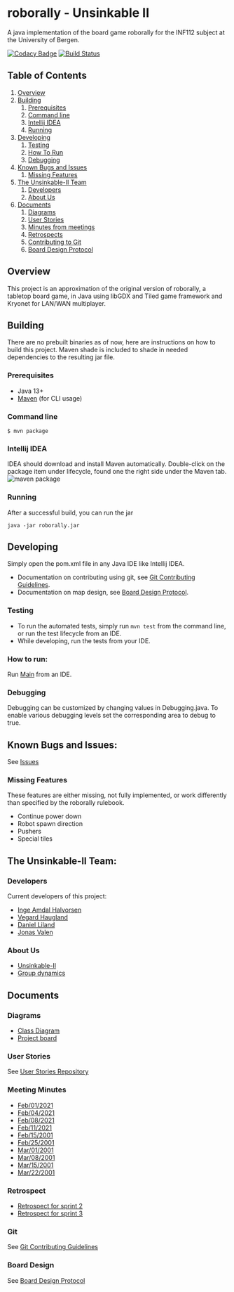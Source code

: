 # roborally - Unsinkable II
A java implementation of the board game roborally for the INF112 subject at the
University of Bergen.

[![Codacy Badge](https://app.codacy.com/project/badge/Grade/ea05dfd3af3c4795b820313d62efec9f)](https://www.codacy.com/gh/inf112-v21/Unsinkable-II/dashboard?utm_source=github.com&amp;utm_medium=referral&amp;utm_content=inf112-v21/Unsinkable-II&amp;utm_campaign=Badge_Grade)
[![Build Status](https://travis-ci.com/inf112-v21/Unsinkable-II.svg?branch=Development)](https://travis-ci.com/inf112-v21/Unsinkable-II)

## Table of Contents
1. [Overview](#overview)
2. [Building](#building)
   1. [Prerequisites](#prerequisites)
   2. [Command line](#command-line)
   3. [Intellij IDEA](#intellij-idea)
   4. [Running](#running)
3. [Developing](#developing)
   1. [Testing](#testing)
   2. [How To Run](#how-to-run)
   3. [Debugging](#debugging)
4. [Known Bugs and Issues](#known-bugs-and-issues)
   1. [Missing Features](#missing-features)
5. [The Unsinkable-II Team](#the-unsinkable-ii-team)
   1. [Developers](#developers)
   2. [About Us](#about-us)
6. [Documents](#documents)
   1. [Diagrams](#diagrams)
   2. [User Stories](#user-stories)
   3. [Minutes from meetings](#meeting-minutes)
   4. [Retrospects](#retrospect)
   5. [Contributing to Git](#git)
   6. [Board Design Protocol](#board-design)

## Overview
This project is an approximation of the original version of roborally, a tabletop board game,
in Java using libGDX and Tiled game framework and Kryonet for LAN/WAN multiplayer.

## Building
There are no prebuilt binaries as of now, here are instructions on how to build this project.
Maven shade is included to shade in needed dependencies to the resulting jar file.

### Prerequisites
- Java 13+
- [Maven](https://maven.apache.org/) (for CLI usage)

### Command line
```shell
$ mvn package
```

### Intellij IDEA
IDEA should download and install Maven automatically.
Double-click on the package item under lifecycle, found
one the right side under the Maven tab.  
![maven package](https://user-images.githubusercontent.com/3050747/109568552-5d858e80-7ae7-11eb-97d3-b623bf9b669a.png)

### Running
After a successful build, you can run the jar
```
java -jar roborally.jar
```

## Developing
Simply open the pom.xml file in any Java IDE like Intellij
IDEA. 

- Documentation on contributing using git, see [Git Contributing Guidelines](documentation/GitContributibuting.md).
- Documentation on map design, see [Board Design Protocol](documentation/BoardDesign.md).

### Testing
- To run the automated tests, simply run `mvn test` from the command line, 
  or run the test lifecycle from an IDE.  
- While developing, run the tests from your IDE.

### How to run:
Run [Main](src/main/java/roborally/Main.java) from an IDE.

### Debugging
Debugging can be customized by changing values in Debugging.java.
To enable various debugging levels set the corresponding area to debug to true.

## Known Bugs and Issues:
See [Issues](https://github.com/inf112-v21/Unsinkable-II/issues)

### Missing Features
These features are either missing, not fully implemented, or work differently than specified by the roborally rulebook.

- Continue power down
- Robot spawn direction
- Pushers
- Special tiles

## The Unsinkable-II Team:

### Developers
Current developers of this project:
- [Inge Amdal Halvorsen](https://github.com/Snowsock)
- [Vegard Haugland](https://github.com/hauglandvegard)
- [Daniel Liland](https://github.com/ende124)
- [Jonas Valen](https://github.com/jonazbot)

### About Us
- [Unsinkable-II](documentation/deliverables/Assignment1/about.md)
- [Group dynamics](documentation/deliverables/Assignment1/ComplulsoryAssignment1.md)

## Documents

### Diagrams
- [Class Diagram](documentation/deliverables/Assignment3/CurrentClassDiagram.pdf)
- [Project board](https://github.com/inf112-v21/Unsinkable-II/issues)

### User Stories
See [User Stories Repository](https://github.com/inf112-v21/Unsinkable-II/projects)

### Meeting Minutes
- [Feb/01/2021](documentation/deliverables/MinutesOfMeetings/2021.02.01.md)
- [Feb/04/2021](documentation/deliverables/MinutesOfMeetings/2021.02.04.md)
- [Feb/08/2021](documentation/deliverables/MinutesOfMeetings/2021.02.08.md)
- [Feb/11/2021](documentation/deliverables/MinutesOfMeetings/2021.02.11.md)
- [Feb/15/2001](documentation/deliverables/MinutesOfMeetings/2021.02.15.md)
- [Feb/25/2001](documentation/deliverables/MinutesOfMeetings/2021.02.25.md)
- [Mar/01/2001](documentation/deliverables/MinutesOfMeetings/2021.03.01.md)
- [Mar/08/2001](documentation/deliverables/MinutesOfMeetings/2021.03.08.md)
- [Mar/15/2001](documentation/deliverables/MinutesOfMeetings/2021.03.15.md)
- [Mar/22/2001](documentation/deliverables/MinutesOfMeetings/2021.03.22.md)

### Retrospect
- [Retrospect for sprint 2](documentation/deliverables/Assignment2/Retrospect.md)
- [Retrospect for sprint 3](documentation/deliverables/Assignment3/Retrospect.md)

### Git
See [Git Contributing Guidelines](documentation/GitContributibuting.md)

### Board Design
See [Board Design Protocol](documentation/BoardDesign.md)